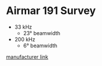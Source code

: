 Airmar 191 Survey
===
- 33 kHz
    - 23° beamwidth
- 200 kHz
    - 6° beamwidth  

[manufacturer link](https://www.airmar.com/productdescription.html?id=134)
